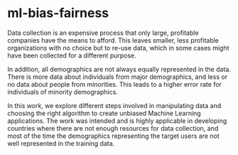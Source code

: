 # ml-bias-fairness

Data collection is an expensive process that only large, profitable companies have the means to afford. This leaves smaller, less profitable organizations with no choice but to re-use data, which in some cases might have been collected for a different purpose.

In addition, all demographics are not always equally represented in the data.  There is more data about individuals from major demographics, and less or no data about people from minorities. This leads to a higher error rate for individuals of minority demographics.

In this work, we explore different steps involved in manipulating data and choosing the right algorithm to create unbiased Machine Learning applications. The work was intended and is highly applicable in developing countries where there are not enough resources for data collection, and most of the time the demographics representing the target users are not well represented in the training data.

